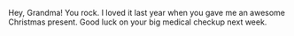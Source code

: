 Hey, Grandma!
You rock.
I loved it last year when you gave me an awesome Christmas present.
Good luck on your big medical checkup next week.
